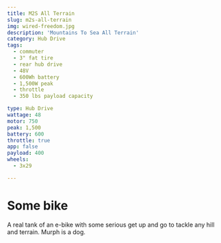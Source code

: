 ```yaml
---
title: M2S All Terrain
slug: m2s-all-terrain
img: wired-freedom.jpg
description: 'Mountains To Sea All Terrain'
category: Hub Drive
tags:
  - commuter 
  - 3" fat tire
  - rear hub drive
  - 48V
  - 600Wh battery
  - 1,500W peak
  - throttle
  - 350 lbs payload capacity

type: Hub Drive
wattage: 48
motor: 750
peak: 1,500
battery: 600
throttle: true
app: false
payload: 400
wheels:
  - 3x29

---
```


# Some bike

A real tank of an e-bike with some serious get up and go to tackle any hill and terrain. Murph is a dog.

